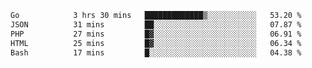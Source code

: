 <!--START_SECTION:waka-->

```txt
Go            3 hrs 30 mins   █████████████▒░░░░░░░░░░░   53.20 %
JSON          31 mins         ██░░░░░░░░░░░░░░░░░░░░░░░   07.87 %
PHP           27 mins         █▓░░░░░░░░░░░░░░░░░░░░░░░   06.91 %
HTML          25 mins         █▓░░░░░░░░░░░░░░░░░░░░░░░   06.34 %
Bash          17 mins         █░░░░░░░░░░░░░░░░░░░░░░░░   04.38 %
```

<!--END_SECTION:waka-->
